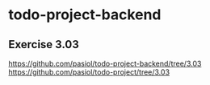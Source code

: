 # todo-project-backend

## Exercise 3.03

https://github.com/pasiol/todo-project-backend/tree/3.03
https://github.com/pasiol/todo-project/tree/3.03





